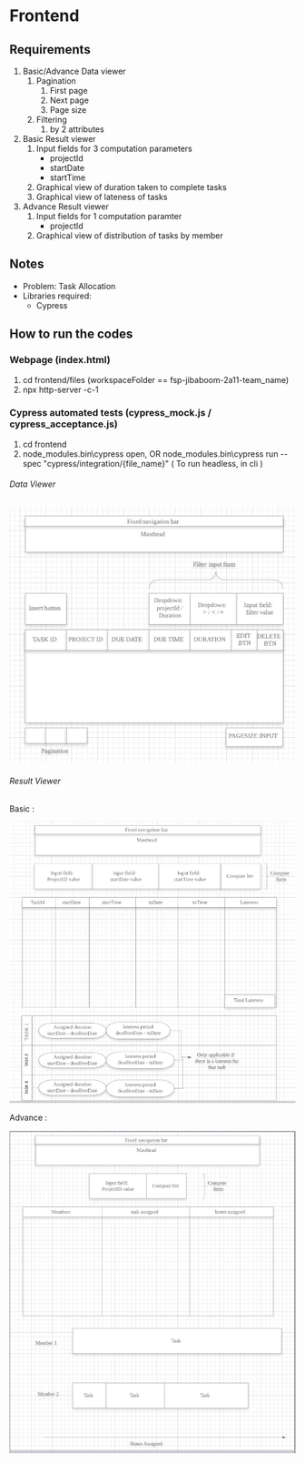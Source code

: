 # Frontend

## Requirements

1. Basic/Advance Data viewer
    1. Pagination
        1. First page
        2. Next page
        3. Page size
    2. Filtering
        1. by 2 attributes
2. Basic Result viewer
    1. Input fields for 3 computation parameters
        - projectId
        - startDate
        - startTime
    2. Graphical view of duration taken to complete tasks
    3. Graphical view of lateness of tasks
3. Advance Result viewer
    1. Input fields for 1 computation paramter
        - projectId
    2. Graphical view of distribution of tasks by member

## Notes

-   Problem: Task Allocation
-   Libraries required:
    - Cypress

## How to run the codes

### Webpage (index.html)

1. cd frontend/files (workspaceFolder == fsp-jibaboom-2a11-team_name)
2. npx http-server -c-1

### Cypress automated tests (cypress_mock.js / cypress_acceptance.js)

1. cd frontend
2.  node_modules\.bin\cypress open, OR 
    node_modules\.bin\cypress run --spec "cypress/integration/{file_name}" ( To run headless, in cli )

###### Data Viewer

![Data-viewer-wireframe](../worksheets/wireframes/justifications/dataViewer.PNG)

###### Result Viewer

Basic :

![Result-viewer-wireframe](../worksheets/wireframes/justifications/basic_resultViewer.PNG)

Advance :

![Result-viewer-wireframe](../worksheets/wireframes/justifications/advance_resultViewer.PNG)